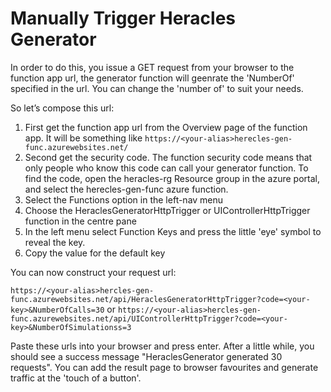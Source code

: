# Manually Trigger Heracles Generator

In order to do this, you issue a GET request from your browser to the function app url, the generator function will geenrate the 'NumberOf' specified in the url. You can change the 'number of' to suit your needs.

So let’s compose this url:
1.	First get the function app url from the Overview page of the function app. It will be something like `https://<your-alias>herecles-gen-func.azurewebsites.net/`
1.	Second get the security code. The function security code means that only people who know this code can call your generator function.  To find the code, open the <your-alias>heracles-rg Resource group in the azure portal, and select the <your-alias>herecles-gen-func azure function.  
1.  Select the Functions option in the left-nav menu
2.  Choose the HeraclesGeneratorHttpTrigger or UIControllerHttpTrigger function in the centre pane
3.  In the left menu select Function Keys and press the little 'eye' symbol to reveal the key.
4.  Copy the value for the default key

You can now construct your request url:

`https://<your-alias>hercles-gen-func.azurewebsites.net/api/HeraclesGeneratorHttpTrigger?code=<your-key>&NumberOfCalls=30` or
`https://<your-alias>hercles-gen-func.azurewebsites.net/api/UIControllerHttpTrigger?code=<your-key>&NumberOfSimulationss=3`
  
Paste these urls into your browser and press enter.  After a little while, you should see a success message "HeraclesGenerator generated 30 requests". You can add the result page to browser favourites and generate traffic at the 'touch of a button'.
